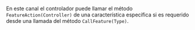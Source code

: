 En este canal el controlador puede llamar el método `FeatureAction(Controller)` de una característica específica si es requerido desde una llamada del método `CallFeature(Type)`.